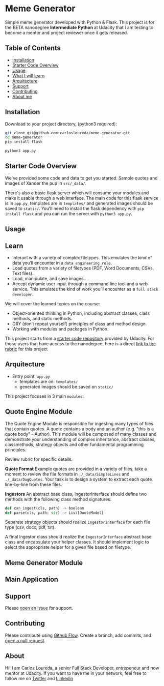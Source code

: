 # Meme Generator

Simple meme generator developed with Python & Flask.
This project is for the BETA nanodegree **Intermediate Python** at Udacity that I am testing to become a mentor and project reviewer once it gets released.

## Table of Contents

- [Installation](#installation)
- [Starter Code Overview](#startercode)
- [Usage](#usage)
- [What I will learn](#learn)
- [Arquitecture](#arquitecture)
- [Support](#support)
- [Contributing](#contributing)
- [About me](#about)

## Installation

Download to your project directory, (python3 required):

```sh
git clone git@github.com:carlosloureda/meme-generator.git
cd meme-generator
pip install flask

python3 app.py
```

## Starter Code Overview

We've provided some code and data to get you started. Sample quotes and images of Xander the pup in `src/_data/`.

There's also a basic flask server which will consume your modules and make it usable through a web interface. The main code for this flask service is in `app.py`, templates are in `templates/` and generated images should be saved to `static/`. You'll need to install the flask dependency with `pip install flask` and you can run the server with `python3 app.py`.

## Usage

<!-- TODO: WIP -->

## Learn

- Interact with a variety of complex filetypes. This emulates the kind of data you’ll encounter in a `data engineering role`.
- Load quotes from a variety of filetypes (PDF, Word Documents, CSVs, Text files).
- Load, manipulate, and save images.
- Accept dynamic user input through a command line tool and a web service. This emulates the kind of work you’ll encounter as a `full stack developer`.

We will cover the learned topics on the course:

- Object-oriented thinking in Python, including abstract classes, class methods, and static methods.
- DRY (don’t repeat yourself) principles of class and method design.
- Working with modules and packages in Python.

This project starts from a [starter code repository](https://github.com/udacity/PYND/tree/master/02_meme_gen_starter) provided by Udacity.
For those users that have access to the nanodegree, here is a direct [link to the rubric](https://review.udacity.com/#!/rubrics/2709/view) for this project

## Arquitecture

- Entry point: `app.py`
  - templates are on: `templates/`
  - generated images should be saved on `static/`

This project focuses in 3 main `modules`:

## Quote Engine Module

The Quote Engine Module is responsible for ingesting many types of files that contain quotes. A quote contains a body and an author (e.g. "this is a quote body" - Author). This module will be composed of many classes and demonstrate your understanding of complex inheritance, abstract classes, classmethods, strategy objects and other fundamental programming principles.

Review rubric for specific details.

**Quote Format**
Example quotes are provided in a variety of files, take a moment to review the file formats in `./_data/SimpleLines` and `./_data/DogQuotes`. Your task is to design a system to extract each quote line-by-line from these files.

**Ingestors**
An abstract base class, IngestorInterface should define two methods with the following class method signatures:

```python
def can_ingest(cls, path) -> boolean
def parse(cls, path: str) -> List[QuoteModel]
```

Separate strategy objects should realize `IngestorInterface` for each file type (csv, docx, pdf, txt).

A final Ingestor class should realize the `IngestorInterface` abstract base class and encapsulate your helper classes. It should implement logic to select the appropriate helper for a given file based on filetype.

## Meme Generator Module

## Main Application

## Support

Please [open an issue](https://github.com/carlosloureda/meme-generator/issues/new) for support.

## Contributing

Please contribute using [Github Flow](https://guides.github.com/introduction/flow/). Create a branch, add commits, and [open a pull request](https://github.com/carlosloureda/meme-generator/compare/).

## About

Hi! I am Carlos Loureda, a senior Full Stack Developer, entrepeneur and now mentor at Udacity. If you want to have me in your network, feel free to follow me on [Twitter](https://twitter.com/carlosloureda) and [Linkedin](https://www.linkedin.com/in/carlos-loureda-parrado)
